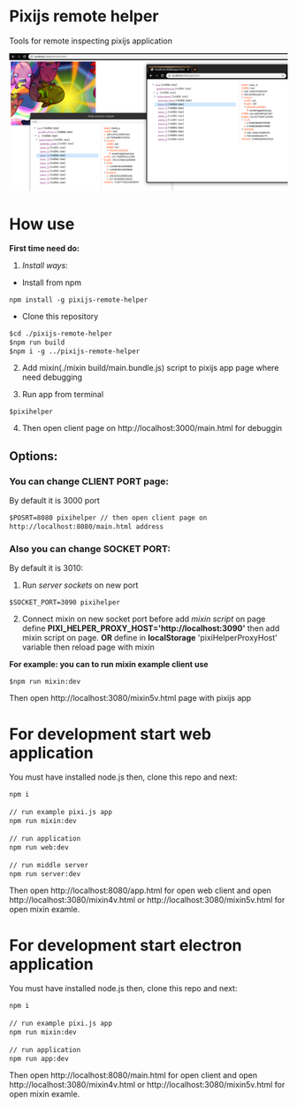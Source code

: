 # Pixijs remote helper

Tools for remote inspecting pixijs application


![alt tag](preview.png)


# How use

**First time need do:**

1. *Install ways*:
 - Install from npm
```bush
npm install -g pixijs-remote-helper
```
  - Clone this repository
```bush
$cd ./pixijs-remote-helper
$npm run build
$npm i -g ../pixijs-remote-helper
```

2. Add mixin(./mixin build/main.bundle.js) script to pixijs app page where need debugging

3. Run app from terminal
```
$pixihelper
```

4. Then open client page on http://localhost:3000/main.html for debuggin

## Options:

### You can change __CLIENT PORT__ page:
By default it is 3000 port
```bush
$POSRT=8080 pixihelper // then open client page on http://localhost:8080/main.html address
```

### Also you can change __SOCKET PORT__: 
By default it is 3010:

1. Run *server sockets* on new port
```bush
$SOCKET_PORT=3090 pixihelper
```

2. Connect mixin on new socket port
before add *mixin script* on page define __PIXI_HELPER_PROXY_HOST='http://localhost:3090'__ then add mixin script on page. __OR__ define in __localStorage__ 'pixiHelperProxyHost' variable then reload page with mixin

**For example: you can to run mixin example client use**
```bush
$npm run mixin:dev
```
Then open http://localhost:3080/mixin5v.html page with pixijs app

# For development start web application

You must have installed node.js then, clone this repo and next:

    npm i

    // run example pixi.js app
    npm run mixin:dev 

    // run application
    npm run web:dev

    // run middle server
    npm run server:dev


Then open http://localhost:8080/app.html for open web client
and open http://localhost:3080/mixin4v.html or http://localhost:3080/mixin5v.html  for open mixin examle.

# For development start electron application

You must have installed node.js then, clone this repo and next:

    npm i

    // run example pixi.js app
    npm run mixin:dev 

    // run application
    npm run app:dev


Then open http://localhost:8080/main.html for open client
and open http://localhost:3080/mixin4v.html or http://localhost:3080/mixin5v.html  for open mixin examle.
